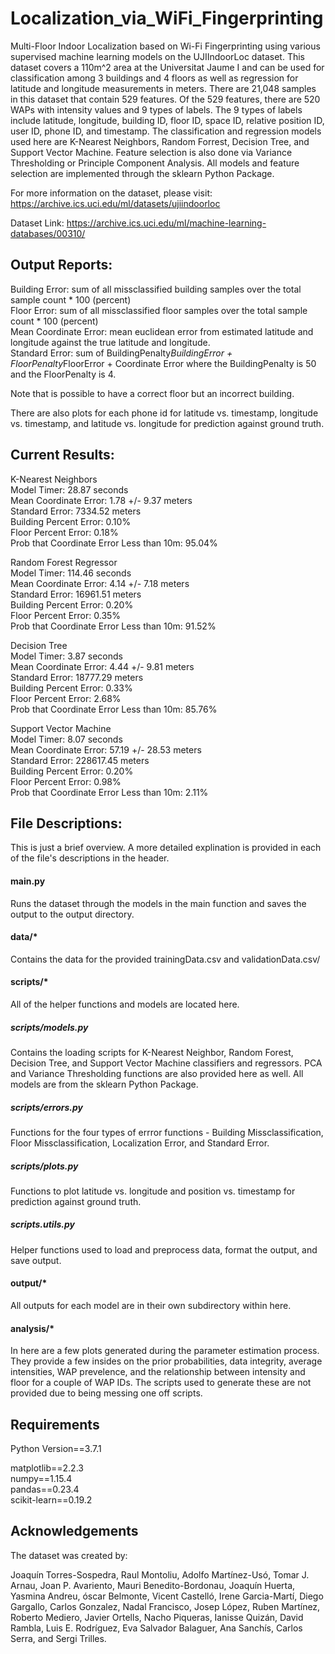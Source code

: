 # Localization_via_WiFi_Fingerprinting
Multi-Floor Indoor Localization based on Wi-Fi Fingerprinting using various supervised machine learning models on the UJIIndoorLoc dataset. This dataset covers a 110m^2 area at the Universitat Jaume I and can be used for classification among 3 buildings and 4 floors as well as regression for latitude and longitude measurements in meters. There are 21,048 samples in this dataset that contain 529 features. Of the 529 features, there are 520 WAPs with intensity values and 9 types of labels. The 9 types of labels include latitude, longitude, building ID, floor ID, space ID, relative position ID, user ID, phone ID, and timestamp. The classification and regression models used here are K-Nearest Neighbors, Random Forrest, Decision Tree, and Support Vector Machine. Feature selection is also done via Variance Thresholding or Principle Component Analysis. All models and feature selection are implemented through the sklearn Python Package.

For more information on the dataset, please visit:
https://archive.ics.uci.edu/ml/datasets/ujiindoorloc 

Dataset Link:
https://archive.ics.uci.edu/ml/machine-learning-databases/00310/

## Output Reports:
Building Error: sum of all missclassified building samples over the total sample count * 100 (percent)  
Floor Error: sum of all missclassified floor samples over the total sample count * 100 (percent)  
Mean Coordinate Error: mean euclidean error from estimated latitude and longitude against the true latitude and longitude.  
Standard Error: sum of BuildingPenalty*BuildingError + FloorPenalty*FloorError + Coordinate Error where the BuildingPenalty is 50 and the FloorPenalty is 4.  

Note that is possible to have a correct floor but an incorrect building.  

There are also plots for each phone id for latitude vs. timestamp, longitude vs. timestamp, and latitude vs. longitude for prediction against ground truth.  

## Current Results:  
K-Nearest Neighbors  
Model Timer: 28.87 seconds  
Mean Coordinate Error: 1.78 +/- 9.37 meters  
Standard Error: 7334.52 meters  
Building Percent Error: 0.10%  
Floor Percent Error: 0.18%  
Prob that Coordinate Error Less than 10m: 95.04%  

Random Forest Regressor  
Model Timer: 114.46 seconds  
Mean Coordinate Error: 4.14 +/- 7.18 meters  
Standard Error: 16961.51 meters  
Building Percent Error: 0.20%  
Floor Percent Error: 0.35%  
Prob that Coordinate Error Less than 10m: 91.52%  

Decision Tree  
Model Timer: 3.87 seconds  
Mean Coordinate Error: 4.44 +/- 9.81 meters  
Standard Error: 18777.29 meters  
Building Percent Error: 0.33%  
Floor Percent Error: 2.68%  
Prob that Coordinate Error Less than 10m: 85.76%  

Support Vector Machine  
Model Timer: 8.07 seconds  
Mean Coordinate Error: 57.19 +/- 28.53 meters  
Standard Error: 228617.45 meters  
Building Percent Error: 0.20%  
Floor Percent Error: 0.98%  
Prob that Coordinate Error Less than 10m: 2.11%  

## File Descriptions:
This is just a brief overview. A more detailed explination is provided in each of the file's descriptions in the header.

#### main.py
Runs the dataset through the models in the main function and saves the output to the output directory.

#### data/*
Contains the data for the provided trainingData.csv and validationData.csv/

#### scripts/*
All of the helper functions and models are located here.

##### scripts/models.py
Contains the loading scripts for K-Nearest Neighbor, Random Forest, Decision Tree, and Support Vector Machine classifiers and regressors. PCA and Variance Thresholding functions are also provided here as well. All models are from the sklearn Python Package.

##### scripts/errors.py
Functions for the four types of errror functions - Building Missclassification, Floor Missclassification, Localization Error, and Standard Error.

##### scripts/plots.py
Functions to plot latitude vs. longitude and position vs. timestamp for prediction against ground truth.

##### scripts.utils.py
Helper functions used to load and preprocess data, format the output, and save output.

#### output/*
All outputs for each model are in their own subdirectory within here.

#### analysis/*
In here are a few plots generated during the parameter estimation process. They provide a few insides on the prior probabilities, data integrity, average intensities, WAP prevelence, and the relationship between intensity and floor for a couple of WAP IDs. The scripts used to generate these are not provided due to being messing one off scripts.

## Requirements
Python Version==3.7.1  

matplotlib==2.2.3  
numpy==1.15.4  
pandas==0.23.4  
scikit-learn==0.19.2  

## Acknowledgements
The dataset was created by:

Joaquín Torres-Sospedra, Raul Montoliu, Adolfo Martínez-Usó, Tomar J. Arnau, Joan P. Avariento, Mauri Benedito-Bordonau, Joaquín Huerta, Yasmina Andreu, óscar Belmonte, Vicent Castelló, Irene Garcia-Martí, Diego Gargallo, Carlos Gonzalez, Nadal Francisco, Josep López, Ruben Martínez, Roberto Mediero, Javier Ortells, Nacho Piqueras, Ianisse Quizán, David Rambla, Luis E. Rodríguez, Eva Salvador Balaguer, Ana Sanchís, Carlos Serra, and Sergi Trilles.

